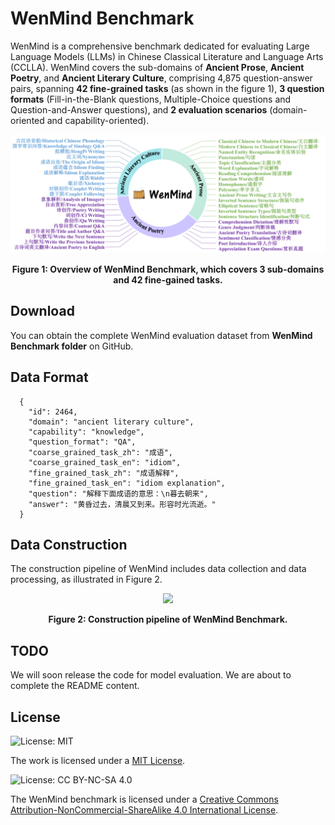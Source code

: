 # WenMind Benchmark

WenMind is a comprehensive benchmark dedicated for evaluating Large Language Models (LLMs) in Chinese Classical Literature and Language Arts (CCLLA). WenMind covers the sub-domains of **Ancient Prose**, **Ancient Poetry**, and **Ancient Literary Culture**, comprising 4,875 question-answer pairs, spanning **42 fine-grained tasks** (as shown in the figure 1), **3 question formats** (Fill-in-the-Blank questions, Multiple-Choice questions and Question-and-Answer questions), and **2 evaluation scenarios** (domain-oriented and capability-oriented).

<p align="center">
    <img src="https://github.com/SCUT-DLVCLab/WenMind/blob/main/Images/WenMind_Overall.png" width="800"/>
<p>

<p align="center">
    <strong>Figure 1: Overview of WenMind Benchmark, which covers 3 sub-domains and 42 fine-gained tasks.</strong>
<p>
  
## Download

You can obtain the complete WenMind evaluation dataset from **WenMind Benchmark folder** on GitHub.

## Data Format
```
  {
    "id": 2464,
    "domain": "ancient literary culture",
    "capability": "knowledge",
    "question_format": "QA",
    "coarse_grained_task_zh": "成语",
    "coarse_grained_task_en": "idiom",
    "fine_grained_task_zh": "成语解释",
    "fine_grained_task_en": "idiom explanation",
    "question": "解释下面成语的意思：\n暮去朝来",
    "answer": "黄昏过去，清晨又到来。形容时光流逝。"
  }
```

## Data Construction

The construction pipeline of WenMind includes data collection and data processing, as illustrated in Figure 2.

<p align="center">
    <img src="https://github.com/SCUT-DLVCLab/WenMind/blob/main/Images/.png" width="800"/>
<p>

<p align="center">
    <strong>Figure 2: Construction pipeline of WenMind Benchmark.</strong>
<p>

## TODO

We will soon release the code for model evaluation.
We are about to complete the README content.

## License

![License: MIT](https://img.shields.io/badge/License-MIT-yellow.svg)

The work is licensed under a [MIT License](https://lbesson.mit-license.org/).

![License: CC BY-NC-SA 4.0](https://img.shields.io/badge/License-CC%20BY--NC--SA%204.0-lightgrey.svg)

The WenMind benchmark is licensed under a [Creative Commons Attribution-NonCommercial-ShareAlike 4.0 International License](https://creativecommons.org/licenses/by-nc-sa/4.0/).

